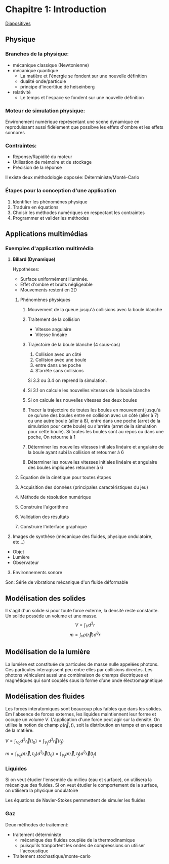 # Chapitre 1: Introduction
[Diapositives](https://moodle.polymtl.ca/pluginfile.php/38725/mod_folder/content/0/Diapositives/Chapitre01.pdf?forcedownload=1)
## Physique
### Branches de la physique:
- mécanique classique (Newtonienne)
- mécanique quantique
  - La matière et l'énergie se fondent sur une nouvelle définition
  - dualité onde/particule
  - principe d'incertitue de heiseinberg
- relativité
  - Le temps et l'espace se fondent sur une nouvelle définition

### Moteur de simulation physique: 
Environement numérique représentant une scene dynamique en reproduissant aussi fidèlement que possibve les effets d'ombre et les effets sonnores

### Contraintes:
-   Réponse/Rapidité du moteur
-   Utilisation de mémoire et de stockage
-   Précision de la réponse

Il existe deux méthodologie opposée: Déterministe/Monté-Carlo

### Étapes pour la conception d'une application
1. Identifier les phénomènes physique
2. Traduire en équations
3. Choisir les méthodes numériques en respectant les contraintes
4. Programmer et valider les méthodes

## Applications multimédias
### Exemples d'application multimédia
1. **Billard (Dynamique)**

   Hypothèses:
   - Surface uniformément illuminée.
   - Effet d'ombre et bruits négligeable
   - Mouvements restent en 2D

   1. Phénomènes physiques
      1. Mouvement de la queue jusqu'à collisions avec la boule blanche

      2. Traitement de la collision
         - Vitesse angulaire
         - Vitesse linéaire

      3. Trajectoire de la boule blanche (4 sous-cas)
         1. Collision avec un côté
         2. Collision avec une boule
         3. entre dans une poche
         4. S'arrête sans collisions
               
           Si 3.3 ou 3.4 on reprend la simulation.
      
      4. Si 3.1 on calcule les nouvelles vitesses de la boule blanche

      5. Si on calcule les nouvelles vitesses des deux boules

      6. Tracer la trajectoire de toutes les boules en mouvement jusqu'à ce qu'une des boules entre en collision avec un côté (aller à 7) ou une autre boule (aller à 8), entre dans une poche (arret de la simulation pour cette boule) ou s'arrête (arret de la simulation pour cette boule). Si toutes les boules sont au repos ou dans une poche, On retourne à 1

      7. Déterminer les nouvelles vitesses initiales linéaire et angulaire de la boule ayant subi la collision et retourner à 6
      8.  Déterminer les nouvelles vitesses initiales linéaire et angulaire des boules impliquées retourner à 6

   2. Équation de la cinétique pour toutes étapes
   3. Acquisition des données (principales caractéristiques du jeu) 
   4. Méthode de résolution numérique
   5. Construire l'algorithme
   6. Validation des résultats
   7. Construire l'interface graphique

2. Images de synthèse (mécanique des fluides, physique ondulatoire, etc...)
- Objet
- Lumière
- Observateur

3. Environnements sonore

Son: Série de vibrations mécanique d'un fluide déformable

## Modélisation des solides
Il s'agit d'un solide si pour toute force externe, la densité reste constante. Un solide possède un volume et une masse.
$$V=\int_Vd^3r$$
$$m=\int_v\rho(\vec{r})d^3r$$

## Modélisation de la lumière
La lumière est constituée de particules de masse nulle appelées
photons. Ces particules interagissent peu entre elles par
collisions directes. Les photons véhiculent aussi une
combinaison de champs électriques et magnétiques qui sont
couplés sous la forme d’une onde électromagnétique

## Modélisation des fluides
Les forces interatomiques sont beaucoup plus faibles que dans les solides. Em l'absence de forces externes, les liquides maintiennent leur forme et occupe un volume $V$. L'application d'une force peut agir sur la densité. On utilise la notion de champ $\rho(\vec{r}, t)$, soit la distribution en temps et en espace de la matière.

$V=\int_{V_0}{d^3\vec{r}(t_0)} = \int_{V_f}{d^3\vec{r}(t_f)}$

$m=\int_{V_0}{\rho(\vec{r}, t_0)d^3\vec{r}(t_0)} = \int_{V_f}{\rho(\vec{r}, t_f)d^3\vec{r}(t_f)}$

### Liquides
Si on veut étudier l'ensemble du millieu (eau et surface), on utilisera la mécanique des fluides. Si on veut étudier le comportement de la surface, on utilisera la physique ondulatoire

Les équations de Navier-Stokes permmettent de simuler les fluides

### Gaz
Deux méthodes de traitement:
- traitement déterministe
  - mécanique des fluides couplée de la thermodinamique
  - puisqu'ils tranportent les ondes de compressions on utiliser l'accoustique
- Traitement stochastique/monte-carlo
  

